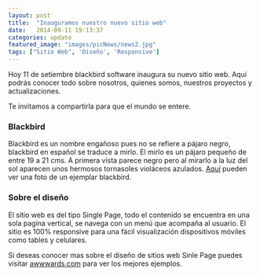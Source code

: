 ```yaml
---
layout: post
title:  "Inauguramos nuestro nuevo sitio web"
date:   2014-09-11 19:13:37
categories: update 
featured_image: "images/picNews/news2.jpg"
tags: ["Sitio Web", 'Diseño', 'Responsive']
---
```

Hoy 11 de setiembre blackbird software inaugura su nuevo sitio web. Aquí podrás conocer todo sobre nosotros, quienes somos, nuestros proyectos y actualizaciones.

Te invitamos a compartirla para que el mundo se entere. 

<h3>Blackbird</h3>

Blackbird es un nombre engañoso pues no se refiere a pájaro negro, blackbird en español se traduce a mirlo.
El mirlo es un pájaro pequeño de entre 19 a 21 cms. A primera vista parece negro pero al mirarlo a la luz del sol aparecen unos hermosos
tornasoles violáceos azulados. [Aquí][mirlo] pueden ver una foto de un ejemplar blackbird.

<h3>Sobre el diseño</h3>

El sitio web es del tipo Single Page, todo el contenido se encuentra en una sola pagina vertical, se navega con un menú que acompaña al usuario. El sitio es 100% responsive
para una fácil visualización dispositivos móviles como tables y celulares. 

Si deseas conocer mas sobre el diseño de sitios web Sinle Page puedes visitar [awwwards.com][awwwards] para ver los mejores ejemplos.

[awwwards]: http://www.awwwards.com/websites/single-page/
[mirlo]: http://www.fotonaturaleza.cl/details.php?image_id=16249&sessionid=8460380730c7210f821c62ebfe6b349e
